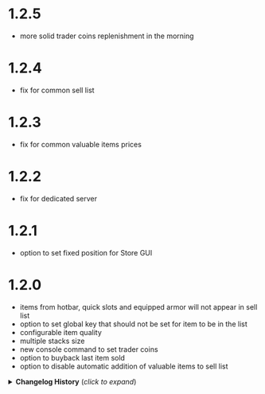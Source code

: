 # 1.2.5
* more solid trader coins replenishment in the morning

# 1.2.4
* fix for common sell list

# 1.2.3
* fix for common valuable items prices

# 1.2.2
* fix for dedicated server

# 1.2.1
* option to set fixed position for Store GUI

# 1.2.0
* items from hotbar, quick slots and equipped armor will not appear in sell list
* option to set global key that should not be set for item to be in the list
* configurable item quality
* multiple stacks size
* new console command to set trader coins
* option to buyback last item sold
* option to disable automatic addition of valuable items to sell list

<details>
<summary><b>Changelog History</b> (<i>click to expand</i>)</summary>

# 1.1.6
* Ashlands

# 1.1.5
* patch 0.217.46

# 1.1.4
* quality multiplier
* item name position fix
* another trader coins fix

# 1.1.3
* minor trader coins fix

# 1.1.2
* minor fixes
* support for spent and earned EpicLoot coins

# 1.1.1
* minor fixes

# 1.1.0
* trader will wait for items discovery
* trader can repair your stuff for coins
* trader can have limited replenished amount of coins
* trader can give discounts and set markups
* JSON configs could be stored both next to dll and in config folder
* full gamepad support (except filter fields)
* configurable weight and stack size of coins
* vanilla items could be disabled
* lots of refinements and improvements

# 1.0.21
* refinements for shared config files reading

# 1.0.20
* thunderstore package restructuring

# 1.0.19
* colored icons from epic loot

# 1.0.18
* patch 0.217.38

# 1.0.17
* partial gamepad support

# 1.0.16
* reduced logging messages

# 1.0.15
* proper fix for new patch

# 1.0.14
* fix for new patch

# 1.0.13
* proper fix for new bepinex

# 1.0.12
* fix for new bepinex

# 1.0.11
* another fix for lists priority

# 1.0.9
* fixed not setting sellable item values on vanilla items

# 1.0.8
* fixed not setting trade item values on vanilla items

# 1.0.7
* patch 0.217.22, text field fix

# 1.0.6
* patch 0.217.22, server sync fix

# 1.0.5
* patch 0.217.22

# 1.0.4
* tradersextendedsave command to save all items from ObjectDB

# 1.0.3
* better positioning for EpicLoot Adventure mode

# 1.0.2
* double click on stackable item to input needed amount
* item config unified

# 1.0.1
* option to load config stored internally

# 1.0.0
* Initial release

</details>